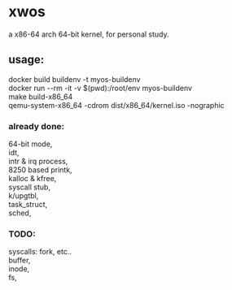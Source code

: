 # xwos
a x86-64 arch 64-bit kernel, for personal study.

## usage:
docker build buildenv -t myos-buildenv \
docker run --rm -it -v $(pwd):/root/env  myos-buildenv \
make build-x86_64 \
qemu-system-x86_64 -cdrom dist/x86_64/kernel.iso -nographic

### already done:
64-bit mode, \
idt, \
intr & irq process, \
8250 based printk, \
kalloc & kfree, \
syscall stub, \
k/upgtbl, \
task_struct, \
sched,
###  TODO:
syscalls: fork, etc.. \
buffer, \
inode, \
fs, 




